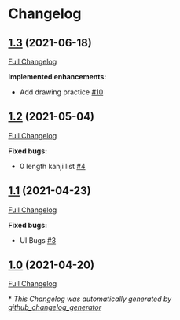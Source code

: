 # Changelog

## [1.3](https://github.com/hernikplays/kaku/tree/1.3) (2021-06-18)

[Full Changelog](https://github.com/hernikplays/kaku/compare/1.2...1.3)

**Implemented enhancements:**

- Add drawing practice [\#10](https://github.com/hernikplays/kaku/issues/10)

## [1.2](https://github.com/hernikplays/kaku/tree/1.2) (2021-05-04)

[Full Changelog](https://github.com/hernikplays/kaku/compare/1.1...1.2)

**Fixed bugs:**

- 0 length kanji list [\#4](https://github.com/hernikplays/kaku/issues/4)

## [1.1](https://github.com/hernikplays/kaku/tree/1.1) (2021-04-23)

[Full Changelog](https://github.com/hernikplays/kaku/compare/1.0...1.1)

**Fixed bugs:**

- UI Bugs [\#3](https://github.com/hernikplays/kaku/issues/3)

## [1.0](https://github.com/hernikplays/kaku/tree/1.0) (2021-04-20)

[Full Changelog](https://github.com/hernikplays/kaku/compare/8d7174543513da5233995c8ef115e2b0b549c7fe...1.0)



\* *This Changelog was automatically generated by [github_changelog_generator](https://github.com/github-changelog-generator/github-changelog-generator)*
